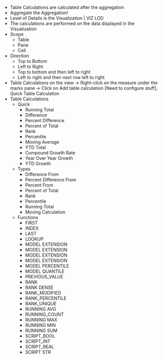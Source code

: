 - Table Calculations are calculated after the aggregation
- Aggregate the Aggregation!
- Level of Details is the Visualization | VIZ LOD
- The calculations are performed on the data displayed in the Visualization
- Scope
  - Table
  - Pane
  - Cell
- Direction
  - Top to Bottom
  - Left to Right
  - Top to bottom and then left to right
  - Left to right and then next row left to right
- Table Calculations on the view -> Right-click on the measure under the marks pane -> Click on Add table calculation [Need to configure stuff], Quick Table Calculation
- Table Calculations
  - Quick
    - Running Total
    - Difference
    - Percent Difference
    - Percent of Total
    - Rank
    - Percentile
    - Moving Average
    - YTD Total
    - Compound Growth Rate
    - Year Over Year Growth
    - YTD Growth
  - Types
    - Difference From
    - Percent Difference From
    - Percent From
    - Percent of Total
    - Rank
    - Percentile
    - Running Total
    - Moving Calculation
  - Functions
    - FIRST
    - INDEX
    - LAST
    - LOOKUP
    - MODEL EXTENSION
    - MODEL EXTENSION
    - MODEL EXTENSION
    - MODEL EXTENSION
    - MODEL PERCENTILE
    - MODEL QUANTILE
    - PREVIOUS_VALUE
    - RANK
    - RANK DENSE
    - RANK_MODIFIED
    - RANK_PERCENTILE
    - RANK_UNIQUE
    - RUNNING AVG
    - RUNNING_COUNT
    - RUNNING MAX
    - RUNNING MIN
    - RUNNING SUM
    - SCRIPT_BOOL
    - SCRIPT_INT
    - SCRIPT_REAL
    - SCRIPT STR
